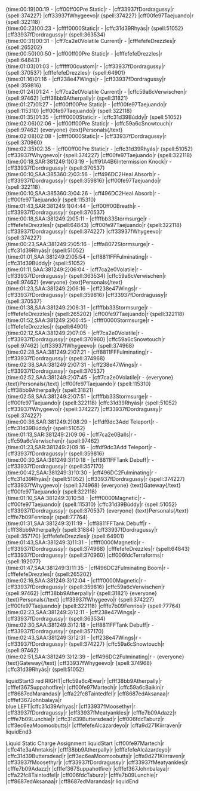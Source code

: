 
{time:00:19}00:19 - |cff00ff00Pre Static|r - |cff33937fDordragussy|r {spell:374227}  |cff33937fWhygeevo|r {spell:374227}  |cff00fe97Taejuando|r {spell:322118}  
{time:00:23}00:23 - |cffff0000Static|r - |cffc31d39Rhyás|r {spell:51052}  |cff33937fDordragussy|r {spell:363534}  
{time:00:31}00:31 - |cff7ca2e0Volatile Current|r - |cfffefefeDrezzles|r {spell:265202}  
{time:00:50}00:50 - |cff00ff00Pre Static|r - |cfffefefeDrezzles|r {spell:64843}  
{time:01:03}01:03 - |cffffff00custom|r - |cff33937fDordragussy|r {spell:370537}  |cfffefefeDrezzles|r {spell:64901}  
{time:01:16}01:16 - |cff238e47Wings|r - |cff33937fDordragussy|r {spell:359816}  
{time:01:24}01:24 - |cff7ca2e0Volatile Current|r - |cffc59a6cVerwischen|r {spell:97462}  |cfff38bb9Atherpally|r {spell:31821}  
{time:01:27}01:27 - |cff00ff00Pre Static|r - |cff00fe97Taejuando|r {spell:115310}  |cff00fe97Taejuando|r {spell:322118}  
{time:01:35}01:35 - |cffff0000Static|r - |cffc31d39Búddy|r {spell:51052}  
{time:02:06}02:06 - |cff00ff00Pre Static|r - |cffc59a6cSnowtouch|r {spell:97462}  {everyone} {text}Personals{/text}  
{time:02:08}02:08 - |cffff0000Static|r - |cff33937fDordragussy|r {spell:370960}  
{time:02:35}02:35 - |cff00ff00Pre Static|r - |cffc31d39Rhyás|r {spell:51052}  |cff33937fWhygeevo|r {spell:374227}  |cff00fe97Taejuando|r {spell:322118}  
{time:00:18,SAR:381249:1}03:19 - |cff91A4B6Intermission Knock|r - |cff33937fDordragussy|r {spell:370537}  
{time:00:10,SAA:385360:2}03:56 - |cff496DC2Heal Absorb|r - |cff33937fDordragussy|r {spell:359816}  |cff00fe97Taejuando|r {spell:322118}  
{time:00:10,SAA:385360:3}04:26 - |cff496DC2Heal Absorb|r - |cff00fe97Taejuando|r {spell:115310}  
{time:01:43,SAR:381249:1}04:44 - |cff00ff00Breath|r - |cff33937fDordragussy|r {spell:370537}  
{time:00:18,SAA:381249:2}05:11 - |cffffbb33Stormsurge|r - |cfffefefeDrezzles|r {spell:64843}  |cff00fe97Taejuando|r {spell:322118}  |cff33937fDordragussy|r {spell:374227}  |cff33937fWhygeevo|r {spell:374227}  
{time:00:23,SAA:381249:2}05:16 - |cfffa8072Stormsurge|r - |cffc31d39Rhyás|r {spell:51052}  
{time:01:01,SAA:381249:2}05:54 - |cff8811FFFulminating|r - |cffc31d39Búddy|r {spell:51052}  
{time:01:11,SAA:381249:2}06:04 - |cff7ca2e0Volatile|r - |cff33937fDordragussy|r {spell:363534}  |cffc59a6cVerwischen|r {spell:97462}  {everyone} {text}Personals{/text}  
{time:01:23,SAA:381249:2}06:16 - |cff238e47Wings|r - |cff33937fDordragussy|r {spell:359816}  |cff33937fDordragussy|r {spell:370537}  
{time:01:38,SAA:381249:2}06:31 - |cffffbb33Stormsurge|r - |cfffefefeDrezzles|r {spell:265202}  |cff00fe97Taejuando|r {spell:322118}  
{time:01:52,SAA:381249:2}06:45 - |cffff0000Stormsurge|r - |cfffefefeDrezzles|r {spell:64901}  
{time:02:12,SAA:381249:2}07:05 - |cff7ca2e0Volatile|r - |cff33937fDordragussy|r {spell:370960}  |cffc59a6cSnowtouch|r {spell:97462}  |cff33937fWhygeevo|r {spell:374968}  
{time:02:28,SAA:381249:2}07:21 - |cff8811FFFulminating|r - |cff33937fDordragussy|r {spell:374968}  
{time:02:38,SAA:381249:2}07:31 - |cff238e47Wings|r - |cff33937fDordragussy|r {spell:370537}  
{time:02:52,SAA:381249:2}07:45 - |cff7ca2e0Volatile|r - {everyone} {text}Personals{/text}  |cff00fe97Taejuando|r {spell:115310}  |cfff38bb9Atherpally|r {spell:31821}  
{time:02:58,SAA:381249:2}07:51 - |cffffbb33Stormsurge|r - |cff00fe97Taejuando|r {spell:322118}  |cffc31d39Rhyás|r {spell:51052}  |cff33937fWhygeevo|r {spell:374227}  |cff33937fDordragussy|r {spell:374227}  
{time:00:36,SAR:381249:2}08:29 - |cffdf9dc3Add Teleport|r - |cffc31d39Búddy|r {spell:51052}  
{time:01:13,SAR:381249:2}09:06 - |cff7ca2e0Balls|r - |cffc59a6cVerwischen|r {spell:97462}  
{time:01:23,SAR:381249:2}09:16 - |cffdf9dc3Add Teleport|r - |cff33937fDordragussy|r {spell:359816}  
{time:00:30,SAA:381249:3}10:18 - |cff8811FFTank Debuff|r - |cff33937fDordragussy|r {spell:357170}  
{time:00:42,SAA:381249:3}10:30 - |cff496DC2Fulminating|r - |cffc31d39Rhyás|r {spell:51052}  |cff33937fDordragussy|r {spell:374227}  |cff33937fWhygeevo|r {spell:374968}  {everyone} {text}Gateway{/text}  |cff00fe97Taejuando|r {spell:322118}  
{time:01:10,SAA:381249:3}10:58 - |cffff0000Magnetic|r - |cff00fe97Taejuando|r {spell:115310}  |cffc31d39Búddy|r {spell:51052}  |cff33937fDordragussy|r {spell:370537}  {everyone} {text}Personals{/text}  |cfffe7b09Fenrios|r {spell:77764}  
{time:01:31,SAA:381249:3}11:19 - |cff8811FFTank Debuff|r - |cfff38bb9Atherpally|r {spell:31884}  |cff33937fDordragussy|r {spell:357170}  |cfffefefeDrezzles|r {spell:64901}  
{time:01:43,SAA:381249:3}11:31 - |cffff0000Magnetic|r - |cff33937fDordragussy|r {spell:374968}  |cfffefefeDrezzles|r {spell:64843}  |cff33937fDordragussy|r {spell:370960}  |cff006fdcTerraforms|r {spell:192077}  
{time:01:47,SAA:381249:3}11:35 - |cff496DC2Fulminating Boom|r - |cfffefefeDrezzles|r {spell:265202}  
{time:02:16,SAA:381249:3}12:04 - |cffff0000Magnetic|r - |cff33937fDordragussy|r {spell:359816}  |cffc59a6cVerwischen|r {spell:97462}  |cfff38bb9Atherpally|r {spell:31821}  {everyone} {text}Personals{/text}  |cff33937fWhygeevo|r {spell:374227}  |cff00fe97Taejuando|r {spell:322118}  |cfffe7b09Fenrios|r {spell:77764}  
{time:02:23,SAA:381249:3}12:11 - |cff238e47Wings|r - |cff33937fDordragussy|r {spell:363534}  
{time:02:30,SAA:381249:3}12:18 - |cff8811FFTank Debuff|r - |cff33937fDordragussy|r {spell:357170}  
{time:02:43,SAA:381249:3}12:31 - |cff238e47Wings|r - |cff33937fDordragussy|r {spell:374227}  |cffc59a6cSnowtouch|r {spell:97462}  
{time:02:51,SAA:381249:3}12:39 - |cff496DC2Fulminating|r - {everyone} {text}Gateway{/text}  |cff33937fWhygeevo|r {spell:374968}  |cffc31d39Rhyás|r {spell:51052}  


liquidStart3
red  RIGHT|cffc59a6cÆwar|r |cfff38bb9Atherpally|r |cfffef367Suppahotfire|r |cff00fe97Martech|r |cffc59a6cBaikin|r |cff8687edMarandas|r |cffa22fc8Taintedfel|r |cff8687edAksanaa|r |cfffef367Johnbalaya|r  
blue  LEFT|cffc31d39Arhyas|r |cff33937fMoosethyr|r |cff33937fDordragussy|r |cff33937fMeatyankles|r |cfffe7b09Adazz|r |cfffe7b09Lunchie|r |cffc31d39Buttersdead|r |cff006fdcTaburz|r |cff3ec6eaMoomoobutts|r |cfffefefeAlcázardeyo|r 
 |cffa9d271Kiirraven|r         
liquidEnd3

Liquid Static Charge Assignment
liquidStart
|cff00fe97Martech|r
|cffc41e3aAhntakis|r 
|cfff38bb9Atherpally|r
|cfffefefeAlcázardeyo|r
|cffc31d39Buttersdead|r
|cff3ec6eaMoomoobutts|r
|cffa9d271Kiirraven|r
|cff33937fMoosethyr|r
|cff33937fDordragussy|r
|cff33937fMeatyankles|r
|cfffe7b09Adazz|r
|cfffef367Suppahotfire|r
|cfffef367Johnbalaya|r
|cffa22fc8Taintedfel|r
|cff006fdcTaburz|r
|cfffe7b09Lunchie|r
|cff8687edAksanaa|r
|cff8687edMarandas|r
liquidEnd


